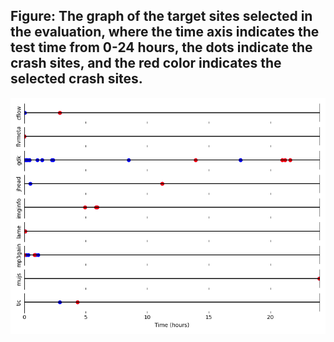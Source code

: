 ## Figure: The graph of the target sites selected in the evaluation, where the time axis indicates the test time from 0-24 hours, the dots indicate the crash sites, and the red color indicates the selected crash sites.
![Targetsites](https://github.com/SEU-SSL/PDGF-Details/blob/main/Image/target.png)
